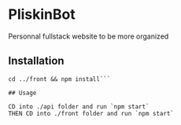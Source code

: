 # PliskinBot

Personnal fullstack website to be more organized

## Installation

```cd ./api && npm install
cd ../front && npm install```

## Usage

CD into ./api folder and run `npm start`
THEN CD into ./front folder and run `npm start`
